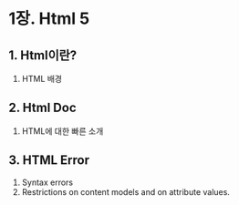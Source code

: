 # 1장. Html 5

## 1. Html이란?

1. HTML 배경

## 2. Html Doc

1. HTML에 대한 빠른 소개

## 3. HTML Error

1. Syntax errors
2. Restrictions on content models and on attribute values.
